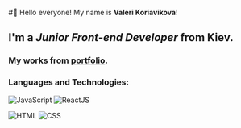 #👋 Hello everyone! My name is **Valeri Koriavikova**!
## I'm a *Junior Front-end Developer* from Kiev.
### My works from [portfolio](https://github.com/LeoMorgan113/LeoMorgan113.github.io).
### Languages and Technologies:
![JavaScript](https://img.shields.io/badge/-JavaScript-ffffff?style=for-the-badge&logo=javascript)
![ReactJS](https://img.shields.io/badge/-ReactJS-ffffff?style=for-the-badge&logo=reactjs)

![HTML](https://img.shields.io/badge/-HTML-ffffff?style=for-the-badge&logo=html5)
![CSS](https://img.shields.io/badge/-CSS-ffffff?style=for-the-badge&logo=css3)
<!--
**LeoMorgan113/LeoMorgan113** is a ✨ _special_ ✨ repository because its `README.md` (this file) appears on your GitHub profile.

Here are some ideas to get you started:

- 🔭 I’m currently working on ...
- 🌱 I’m currently learning ...
- 👯 I’m looking to collaborate on ...
- 🤔 I’m looking for help with ...
- 💬 Ask me about ...
- 📫 How to reach me: ...
- 😄 Pronouns: ...
- ⚡ Fun fact: ...
-->
